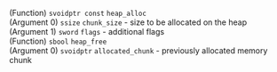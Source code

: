 (Function) `svoidptr const` `heap_alloc`  
(Argument 0)
		`ssize` `chunk_size` - size to be allocated on the heap  
(Argument 1)
		`sword` `flags` - additional flags  
(Function) `sbool` `heap_free`  
(Argument 0)
		`svoidptr` `allocated_chunk` - previously allocated memory chunk  
